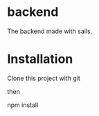 # backend

The backend made with sails.

# Installation

Clone this project with git

then

npm install
